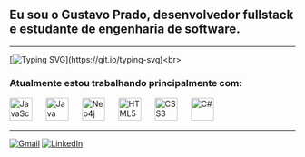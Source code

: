 ## Eu sou o **Gustavo Prado**, desenvolvedor fullstack e estudante de engenharia de software.

---
[![Typing SVG](https://readme-typing-svg.demolab.com/?lines=Bem-vindo+ao+meu+Perfil!!)](https://git.io/typing-svg)<br>
### Atualmente estou trabalhando principalmente com:
<p align="left">
  <img src="https://cdn.jsdelivr.net/gh/devicons/devicon/icons/javascript/javascript-original.svg" height="40" alt="JavaScript" style="margin-right: 20px;"/>
  <img src="https://cdn.jsdelivr.net/gh/devicons/devicon/icons/java/java-original.svg" height="40" alt="Java" style="margin-right: 20px;"/>
  <img src="https://cdn.jsdelivr.net/gh/devicons/devicon/icons/neo4j/neo4j-original.svg" height="40" alt="Neo4j" style="margin-right: 20px;"/>
  <img src="https://cdn.jsdelivr.net/gh/devicons/devicon/icons/html5/html5-original.svg" height="40" alt="HTML5" style="margin-right: 20px;"/>
  <img src="https://cdn.jsdelivr.net/gh/devicons/devicon/icons/css3/css3-original.svg" height="40" alt="CSS3" style="margin-right: 20px;"/>
  <img src="https://cdn.jsdelivr.net/gh/devicons/devicon/icons/csharp/csharp-original.svg" height="40" alt="C#"/>
</p>

---

[![Gmail](https://img.shields.io/badge/Gmail-D14836?style=for-the-badge&logo=gmail&logoColor=white)](mailto:gustavopradoriol@gmail.com)
[![LinkedIn](https://img.shields.io/badge/LinkedIn-0077B5?style=for-the-badge&logo=linkedin&logoColor=white)](https://www.linkedin.com/in/gustavo-prado-57506a26b/)
